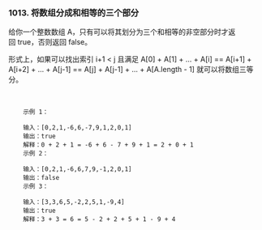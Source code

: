 ### 1013. 将数组分成和相等的三个部分


给你一个整数数组 A，只有可以将其划分为三个和相等的非空部分时才返回 true，否则返回 false。

形式上，如果可以找出索引 i+1 < j 且满足 A[0] + A[1] + ... + A[i] == A[i+1] + A[i+2] + ... + A[j-1] == A[j] + A[j-1] + ... + A[A.length - 1] 就可以将数组三等分。

 
```
    示例 1：
    
    输入：[0,2,1,-6,6,-7,9,1,2,0,1]
    输出：true
    解释：0 + 2 + 1 = -6 + 6 - 7 + 9 + 1 = 2 + 0 + 1
    示例 2：
    
    输入：[0,2,1,-6,6,7,9,-1,2,0,1]
    输出：false
    示例 3：
    
    输入：[3,3,6,5,-2,2,5,1,-9,4]
    输出：true
    解释：3 + 3 = 6 = 5 - 2 + 2 + 5 + 1 - 9 + 4

```